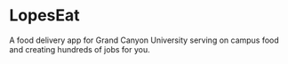 ﻿# LopesEat

A food delivery app for Grand Canyon University serving on campus food and creating hundreds of jobs for you.
